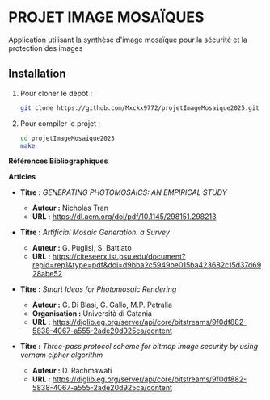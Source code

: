 # PROJET IMAGE MOSAÏQUES

Application utilisant la synthèse d'image mosaïque pour la sécurité et la protection des images


## Installation

1.  Pour cloner le dépôt : 

    ```bash
    git clone https://github.com/Mxckx9772/projetImageMosaique2025.git
    ```
2.  Pour compiler le projet :

    ```bash
    cd projetImageMosaique2025
    make
    ```

**Références Bibliographiques**

**Articles**

* **Titre :** *GENERATING PHOTOMOSAICS: AN EMPIRICAL STUDY*
    * **Auteur :** Nicholas Tran
    * **URL :** https://dl.acm.org/doi/pdf/10.1145/298151.298213

* **Titre :** *Artificial Mosaic Generation: a Survey*
    * **Auteur :** G. Puglisi, S. Battiato
    * **URL :** https://citeseerx.ist.psu.edu/document?repid=rep1&type=pdf&doi=d9bba2c5949be015ba423682c15d37d6928abe52

* **Titre :** *Smart Ideas for Photomosaic Rendering*
    * **Auteur :** G. Di Blasi, G. Gallo, M.P. Petralia
    * **Organisation :** Università di Catania
    * **URL :** https://diglib.eg.org/server/api/core/bitstreams/9f0df882-5838-4067-a555-2ade20d925ca/content

* **Titre :** *Three-pass protocol scheme for bitmap image security by using vernam cipher algorithm*
    * **Auteur :** D. Rachmawati
    * **URL :** https://diglib.eg.org/server/api/core/bitstreams/9f0df882-5838-4067-a555-2ade20d925ca/content